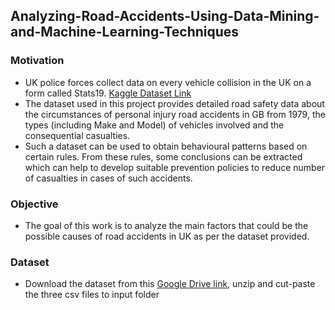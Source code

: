 ## Analyzing-Road-Accidents-Using-Data-Mining-and-Machine-Learning-Techniques


### Motivation
- UK police forces collect data on every vehicle collision in the UK on a form called Stats19. [Kaggle Dataset Link](https://www.kaggle.com/silicon99/dft-accident-data)
- The dataset used in this project provides detailed road safety data about the circumstances of personal injury road accidents in GB from 1979, the types (including Make and Model) of vehicles involved and the consequential casualties.
- Such a dataset can be used to obtain behavioural patterns based on certain rules. From these rules, some conclusions can be extracted which can help to develop suitable prevention policies to reduce number of casualties in cases of such accidents.


### Objective
- The goal of this work is to analyze the main factors that could be the possible causes of road accidents in UK as per the dataset provided.

### Dataset
- Download the dataset from this [Google Drive link](https://drive.google.com/file/d/1TSbV13ftvywhoH7H9GfzDqIsAL-jQDsE/view?usp=sharing), unzip and cut-paste the three csv files to input folder
